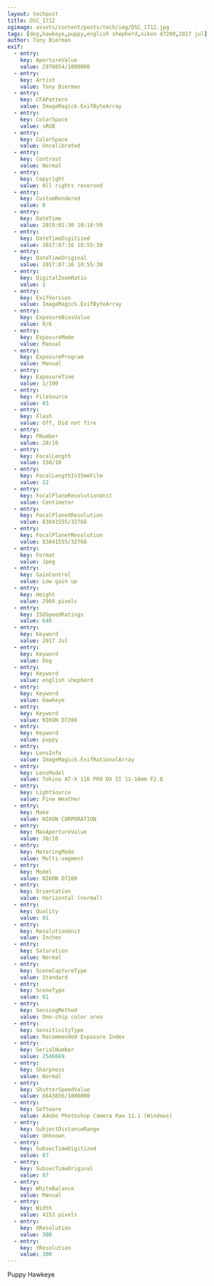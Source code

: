```yaml
---
layout: techpost
title: DSC_1712
ogimage: assets/content/posts/tech/img/DSC_1712.jpg
tags: [dog,hawkeye,puppy,english shepherd,nikon d7200,2017 jul]
author: Tony Bierman
exif:
  - entry:
    key: ApertureValue
    value: 2970854/1000000
  - entry:
    key: Artist
    value: Tony Bierman
  - entry:
    key: CFAPattern
    value: ImageMagick.ExifByteArray
  - entry:
    key: ColorSpace
    value: sRGB
  - entry:
    key: ColorSpace
    value: Uncalibrated
  - entry:
    key: Contrast
    value: Normal
  - entry:
    key: Copyright
    value: All rights reserved
  - entry:
    key: CustomRendered
    value: 0
  - entry:
    key: DateTime
    value: 2019:01:30 10:18:59
  - entry:
    key: DateTimeDigitized
    value: 2017:07:16 10:55:30
  - entry:
    key: DateTimeOriginal
    value: 2017:07:16 10:55:30
  - entry:
    key: DigitalZoomRatio
    value: 1
  - entry:
    key: ExifVersion
    value: ImageMagick.ExifByteArray
  - entry:
    key: ExposureBiasValue
    value: 0/6
  - entry:
    key: ExposureMode
    value: Manual
  - entry:
    key: ExposureProgram
    value: Manual
  - entry:
    key: ExposureTime
    value: 1/100
  - entry:
    key: FileSource
    value: 03
  - entry:
    key: Flash
    value: Off, Did not fire
  - entry:
    key: FNumber
    value: 28/10
  - entry:
    key: FocalLength
    value: 150/10
  - entry:
    key: FocalLengthIn35mmFilm
    value: 22
  - entry:
    key: FocalPlaneResolutionUnit
    value: Centimeter
  - entry:
    key: FocalPlaneXResolution
    value: 83841555/32768
  - entry:
    key: FocalPlaneYResolution
    value: 83841555/32768
  - entry:
    key: Format
    value: Jpeg
  - entry:
    key: GainControl
    value: Low gain up
  - entry:
    key: Height
    value: 2966 pixels
  - entry:
    key: ISOSpeedRatings
    value: 640
  - entry:
    key: Keyword
    value: 2017 Jul
  - entry:
    key: Keyword
    value: Dog
  - entry:
    key: Keyword
    value: english shepherd
  - entry:
    key: Keyword
    value: Hawkeye
  - entry:
    key: Keyword
    value: NIKON D7200
  - entry:
    key: Keyword
    value: puppy
  - entry:
    key: LensInfo
    value: ImageMagick.ExifRationalArray
  - entry:
    key: LensModel
    value: Tokina AT-X 116 PRO DX II 11-16mm F2.8
  - entry:
    key: LightSource
    value: Fine Weather
  - entry:
    key: Make
    value: NIKON CORPORATION
  - entry:
    key: MaxApertureValue
    value: 30/10
  - entry:
    key: MeteringMode
    value: Multi-segment
  - entry:
    key: Model
    value: NIKON D7200
  - entry:
    key: Orientation
    value: Horizontal (normal)
  - entry:
    key: Quality
    value: 91
  - entry:
    key: ResolutionUnit
    value: Inches
  - entry:
    key: Saturation
    value: Normal
  - entry:
    key: SceneCaptureType
    value: Standard
  - entry:
    key: SceneType
    value: 01
  - entry:
    key: SensingMethod
    value: One-chip color area
  - entry:
    key: SensitivityType
    value: Recommended Exposure Index
  - entry:
    key: SerialNumber
    value: 2546669
  - entry:
    key: Sharpness
    value: Normal
  - entry:
    key: ShutterSpeedValue
    value: 6643856/1000000
  - entry:
    key: Software
    value: Adobe Photoshop Camera Raw 11.1 (Windows)
  - entry:
    key: SubjectDistanceRange
    value: Unknown
  - entry:
    key: SubsecTimeDigitized
    value: 87
  - entry:
    key: SubsecTimeOriginal
    value: 87
  - entry:
    key: WhiteBalance
    value: Manual
  - entry:
    key: Width
    value: 4153 pixels
  - entry:
    key: XResolution
    value: 300
  - entry:
    key: YResolution
    value: 300
---
```

<p class="h4">Puppy Hawkeye</p>